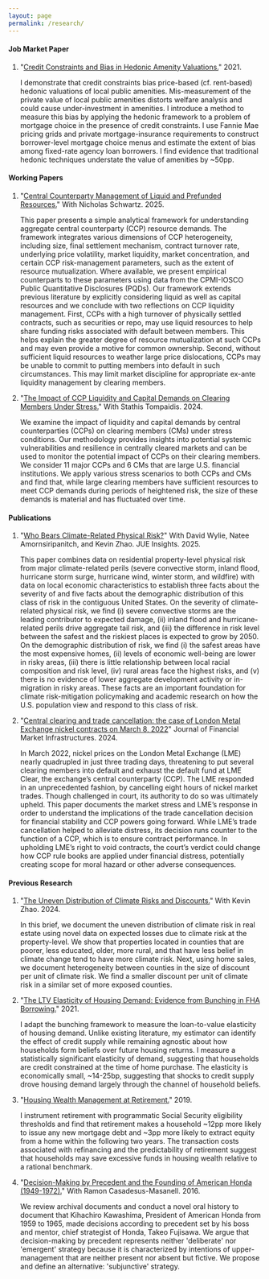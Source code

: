 ```yaml
---
layout: page
permalink: /research/
---
```

#### Job Market Paper

1. "[Credit Constraints and Bias in Hedonic Amenity Valuations.](https://github.com/jheilbron/jheilbron.github.io/raw/master/downloads/heilbron_jmp_amenity_valuation.pdf)" 2021.

   I demonstrate that credit constraints bias price-based (cf. rent-based) hedonic valuations of local public amenities. Mis-measurement of the private value of local public amenities distorts welfare analysis and could cause under-investment in amenities. I introduce a method to measure this bias by applying the hedonic framework to a problem of mortgage choice in the presence of credit constraints. I use Fannie Mae pricing grids and private mortgage-insurance requirements to construct borrower-level mortgage choice menus and estimate the extent of bias among fixed-rate agency loan borrowers. I find evidence that traditional hedonic techniques understate the value of amenities by ~50pp.

#### Working Papers

1. "[Central Counterparty Management of Liquid and Prefunded Resources.](https://github.com/jheilbron/jheilbron.github.io/raw/master/downloads/heilbron-schwartz_ccp-resource-management.pdf)" With Nicholas Schwartz. 2025.

   This paper presents a simple analytical framework for understanding aggregate central counterparty (CCP) resource demands. The framework integrates various dimensions of CCP heterogeneity, including size, final settlement mechanism, contract turnover rate, underlying price volatility, market liquidity, market concentration, and certain CCP risk-management parameters, such as the extent of resource mutualization. Where available, we present empirical counterparts to these parameters using data from the CPMI-IOSCO Public Quantitative Disclosures (PQDs). Our framework extends previous literature by explicitly considering liquid as well as capital resources and we conclude with two reflections on CCP liquidity management. First, CCPs with a high turnover of physically settled contracts, such as securities or repo, may use liquid resources to help share funding risks associated with default between members. This helps explain the greater degree of resource mutualization at such CCPs and may even provide a motive for common ownership. Second, without sufficient liquid resources to weather large price dislocations, CCPs may be unable to commit to putting members into default in such circumstances. This may limit market discipline for appropriate ex-ante liquidity management by clearing members.

3. "[The Impact of CCP Liquidity and Capital Demands on Clearing Members Under Stress.](https://www.financialresearch.gov/working-papers/2025/07/01/the-impact-of-ccp-liquidity-demands-on-clearing-members-under-stress/)" With Stathis Tompaidis. 2024.

   We examine the impact of liquidity and capital demands by central counterparties (CCPs) on clearing members (CMs) under stress conditions. Our methodology provides insights into potential systemic vulnerabilities and resilience in centrally cleared markets and can be used to monitor the potential impact of CCPs on their clearing members. We consider 11 major CCPs and 6 CMs that are large U.S. financial institutions. We apply various stress scenarios to both CCPs and CMs and find that, while large clearing members have sufficient resources to meet CCP demands during periods of heightened risk, the size of these demands is material and has fluctuated over time. 

#### Publications

1. "[Who Bears Climate-Related Physical Risk?](https://authors.elsevier.com/a/1lc8xLPdB3K1t)" With David Wylie, Natee Amornsiripanitch, and Kevin Zhao. JUE Insights. 2025.

   This paper combines data on residential property-level physical risk from major climate-related perils (severe convective storm, inland flood, hurricane storm surge, hurricane wind, winter storm, and wildfire) with data on local economic characteristics to establish three facts about the severity of and five facts about the demographic distribution of this class of risk in the contiguous United States. On the severity of climate-related physical risk, we find (i) severe convective storms are the leading contributor to expected damage, (ii) inland flood and hurricane-related perils drive aggregate tail risk, and (iii) the difference in risk level between the safest and the riskiest places is expected to grow by 2050. On the demographic distribution of risk, we find (i) the safest areas have the most expensive homes, (ii) levels of economic well-being are lower in risky areas, (iii) there is little relationship between local racial composition and risk level, (iv) rural areas face the highest risks, and (v) there is no evidence of lower aggregate development activity or in-migration in risky areas. These facts are an important foundation for climate risk-mitigation policymaking and academic research on how the U.S. population view and respond to this class of risk.

2. "[Central clearing and trade cancellation: the case of London Metal Exchange nickel contracts on March 8, 2022](https://www.risk.net/journal-of-financial-market-infrastructures/7960599/central-clearing-and-trade-cancellation-the-case-of-london-metal-exchange-nickel-contracts-on-march-8-2022)" Journal of Financial Market Infrastructures. 2024.

   In March 2022, nickel prices on the London Metal Exchange (LME) nearly quadrupled in just three trading days, threatening to put several clearing members into default and exhaust the default fund at LME Clear, the exchange’s central counterparty (CCP). The LME responded in an unprecedented fashion, by cancelling eight hours of nickel market trades. Though challenged in court, its authority to do so was ultimately upheld. This paper documents the market stress and LME’s response in order to understand the implications of the trade cancellation decision for financial stability and CCP powers going forward. While LME’s trade cancellation helped to alleviate distress, its decision runs counter to the function of a CCP, which is to ensure contract performance. In upholding LME’s right to void contracts, the court’s verdict could change how CCP rule books are applied under financial distress, potentially creating scope for moral hazard or other adverse consequences.

#### Previous Research

1. "[The Uneven Distribution of Climate Risks and Discounts.](https://www.financialresearch.gov/briefs/2024/02/28/climate-risks-discounts/)" With Kevin Zhao. 2024.
   
   In this brief, we document the uneven distribution of climate risk in real estate using novel data on expected losses due to climate risk at the property-level. We show that properties located in counties that are poorer, less educated, older, more rural, and that have less belief in climate change tend to have more climate risk. Next, using home sales, we document heterogeneity between counties in the size of discount per unit of climate risk. We find a smaller discount per unit of climate risk in a similar set of more exposed counties.

2. "[The LTV Elasticity of Housing Demand: Evidence from Bunching in FHA Borrowing.](https://github.com/jheilbron/jheilbron.github.io/raw/master/downloads/heilbron_ltv_elasticity.pdf)" 2021.  

   I adapt the bunching framework to measure the loan-to-value elasticity of housing demand. Unlike existing literature, my estimator can identify the effect of credit supply while remaining agnostic about how households form beliefs over future housing returns. I measure a statistically significant elasticity of demand, suggesting that households are credit constrained at the time of home purchase. The elasticity is economically small, ~14-25bp, suggesting that shocks to credit supply drove housing demand largely through the channel of household beliefs. 

3. "[Housing Wealth Management at Retirement.](https://github.com/jheilbron/jheilbron.github.io/raw/master/downloads/heilbron_retirement.pdf)" 2019.  
  
   I instrument retirement with programmatic Social Security eligibility thresholds and find that retirement makes a household ~12pp more likely to issue any new mortgage debt and ~3pp more likely to extract equity from a home within the following two years. The transaction costs associated with refinancing and the predictability of retirement suggest that households may save excessive funds in housing wealth relative to a rational benchmark.

4. "[Decision-Making by Precedent and the Founding of American Honda (1949-1972).](https://github.com/jheilbron/jheilbron.github.io/raw/master/downloads/casadesus-masanell_heilbron_honda.pdf)" With Ramon Casadesus-Masanell. 2016.

   We review archival documents and conduct a novel oral history to document that Kihachiro Kawashima, President of American Honda from 1959 to 1965, made decisions according to precedent set by his boss and mentor, chief strategist of Honda, Takeo Fujisawa. We argue that decision-making by precedent represents neither 'deliberate' nor 'emergent' strategy because it is characterized by intentions of upper-management that are neither present nor absent but fictive. We propose and define an alternative: 'subjunctive' strategy.
